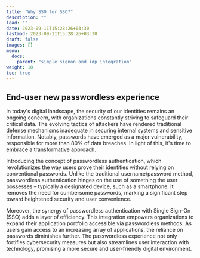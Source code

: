 ```yaml
---
title: "Why SSO for SSO?"
description: ""
lead: ""
date: 2023-09-11T15:28:26+03:30
lastmod: 2023-09-11T15:28:26+03:30
draft: false
images: []
menu:
  docs:
    parent: "simple_signon_and_idp_integration"
weight: 10
toc: true
---
```


## End-user new passwordless experience

In today's digital landscape, the security of our identities remains an ongoing concern, with organizations constantly striving to safeguard their critical data. The evolving tactics of attackers have rendered traditional defense mechanisms inadequate in securing internal systems and sensitive information. Notably, passwords have emerged as a major vulnerability, responsible for more than 80% of data breaches. In light of this, it's time to embrace a transformative approach.

Introducing the concept of passwordless authentication, which revolutionizes the way users prove their identities without relying on conventional passwords. Unlike the traditional username/password method, passwordless authentication hinges on the use of something the user possesses – typically a designated device, such as a smartphone. It removes the need for cumbersome passwords, marking a significant step toward heightened security and user convenience.

Moreover, the synergy of passwordless authentication with Single Sign-On (SSO) adds a layer of efficiency. This integration empowers organizations to expand their application portfolio accessible via passwordless methods. As users gain access to an increasing array of applications, the reliance on passwords diminishes further. The passwordless experience not only fortifies cybersecurity measures but also streamlines user interaction with technology, promising a more secure and user-friendly digital environment.
